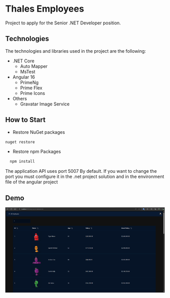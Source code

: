 # Thales Employees

Project to apply for the Senior .NET Developer position.

## Technologies

The technologies and libraries used in the project are the following:

- .NET Core
  - Auto Mapper
  - MsTest
- Angular 16
  - PrimeNg
  - Prime Flex
  - Prime Icons
- Others
  - Gravatar Image Service
  
## How to Start

- Restore NuGet packages
```bash
nuget restore
```

- Restore npm Packages
```bash
  npm install
```
The application API uses port 5007 By default. If you want to change the port you must configure it in the .net project solution and in the environment file of the angular project

## Demo

![Demo](https://raw.githubusercontent.com/crdavcaro/ThalesEmployees/master/readme_assets/demo.gif)
